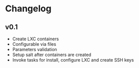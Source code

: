 # Changelog

## v0.1

* Create LXC containers
* Configurable via files
* Parameters validation
* Setup salt after containers are created
* Invoke tasks for install, configure LXC and create SSH keys
